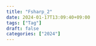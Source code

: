 ```yaml
---
title: "Fsharp_2"
date: 2024-01-17T13:09:40+09:00
tags: ["Tag"]
draft: false
categories: ["2024"]
---
```


<!---![name](https://github.com/246p/blog/blob/main/Hugo/blog/content/post/hacking/image/FILENAME.png?raw=true)>